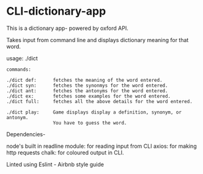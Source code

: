 # CLI-dictionary-app
This is a dictionary app- powered by oxford API.

Takes input from command line and displays dictionary meaning for that word.
 
 
 usage:
    ./dict <command>

    commands: 

    ./dict def:      fetches the meaning of the word entered.
    ./dict syn:      fetches the synonmys for the word entered.
    ./dict ant:      fetches the antonyms for the word entered.
    ./dict ex:       fetches some examples for the word entered.
    ./dict full:     fetches all the above details for the word entered.
    
    ./dict play:     Game displays display a definition, synonym, or antonym. 
                     You have to guess the word.



Dependencies-

node's built in readline module: for reading input from CLI 
axios: for making http requests
chalk: for coloured output in CLI.


Linted using Eslint - Airbnb style guide
